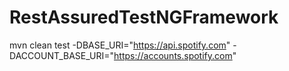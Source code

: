 # RestAssuredTestNGFramework
mvn clean test -DBASE_URI="https://api.spotify.com" -DACCOUNT_BASE_URI="https://accounts.spotify.com"

